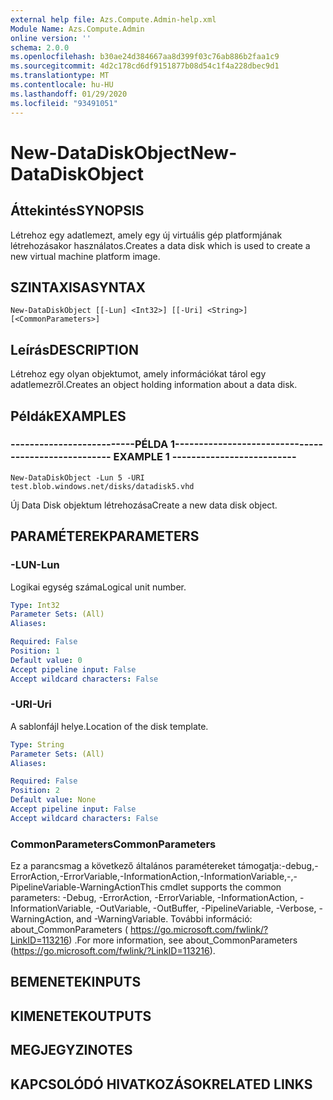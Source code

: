 ```yaml
---
external help file: Azs.Compute.Admin-help.xml
Module Name: Azs.Compute.Admin
online version: ''
schema: 2.0.0
ms.openlocfilehash: b30ae24d384667aa8d399f03c76ab886b2faa1c9
ms.sourcegitcommit: 4d2c178cd6df9151877b08d54c1f4a228dbec9d1
ms.translationtype: MT
ms.contentlocale: hu-HU
ms.lasthandoff: 01/29/2020
ms.locfileid: "93491051"
---
```

# <span data-ttu-id="50081-101">New-DataDiskObject</span><span class="sxs-lookup"><span data-stu-id="50081-101">New-DataDiskObject</span></span>

## <span data-ttu-id="50081-102">Áttekintés</span><span class="sxs-lookup"><span data-stu-id="50081-102">SYNOPSIS</span></span>
<span data-ttu-id="50081-103">Létrehoz egy adatlemezt, amely egy új virtuális gép platformjának létrehozásakor használatos.</span><span class="sxs-lookup"><span data-stu-id="50081-103">Creates a data disk which is used to create a new virtual machine platform image.</span></span>

## <span data-ttu-id="50081-104">SZINTAXISA</span><span class="sxs-lookup"><span data-stu-id="50081-104">SYNTAX</span></span>

```
New-DataDiskObject [[-Lun] <Int32>] [[-Uri] <String>] [<CommonParameters>]
```

## <span data-ttu-id="50081-105">Leírás</span><span class="sxs-lookup"><span data-stu-id="50081-105">DESCRIPTION</span></span>
<span data-ttu-id="50081-106">Létrehoz egy olyan objektumot, amely információkat tárol egy adatlemezről.</span><span class="sxs-lookup"><span data-stu-id="50081-106">Creates an object holding information about a data disk.</span></span>

## <span data-ttu-id="50081-107">Példák</span><span class="sxs-lookup"><span data-stu-id="50081-107">EXAMPLES</span></span>

### <span data-ttu-id="50081-108">--------------------------PÉLDA 1--------------------------</span><span class="sxs-lookup"><span data-stu-id="50081-108">-------------------------- EXAMPLE 1 --------------------------</span></span>
```
New-DataDiskObject -Lun 5 -URI test.blob.windows.net/disks/datadisk5.vhd
```

<span data-ttu-id="50081-109">Új Data Disk objektum létrehozása</span><span class="sxs-lookup"><span data-stu-id="50081-109">Create a new data disk object.</span></span>

## <span data-ttu-id="50081-110">PARAMÉTEREK</span><span class="sxs-lookup"><span data-stu-id="50081-110">PARAMETERS</span></span>

### <span data-ttu-id="50081-111">-LUN</span><span class="sxs-lookup"><span data-stu-id="50081-111">-Lun</span></span>
<span data-ttu-id="50081-112">Logikai egység száma</span><span class="sxs-lookup"><span data-stu-id="50081-112">Logical unit number.</span></span>

```yaml
Type: Int32
Parameter Sets: (All)
Aliases: 

Required: False
Position: 1
Default value: 0
Accept pipeline input: False
Accept wildcard characters: False
```

### <span data-ttu-id="50081-113">-URI</span><span class="sxs-lookup"><span data-stu-id="50081-113">-Uri</span></span>
<span data-ttu-id="50081-114">A sablonfájl helye.</span><span class="sxs-lookup"><span data-stu-id="50081-114">Location of the disk template.</span></span>

```yaml
Type: String
Parameter Sets: (All)
Aliases: 

Required: False
Position: 2
Default value: None
Accept pipeline input: False
Accept wildcard characters: False
```

### <span data-ttu-id="50081-115">CommonParameters</span><span class="sxs-lookup"><span data-stu-id="50081-115">CommonParameters</span></span>
<span data-ttu-id="50081-116">Ez a parancsmag a következő általános paramétereket támogatja:-debug,-ErrorAction,-ErrorVariable,-InformationAction,-InformationVariable,-,-PipelineVariable-WarningAction</span><span class="sxs-lookup"><span data-stu-id="50081-116">This cmdlet supports the common parameters: -Debug, -ErrorAction, -ErrorVariable, -InformationAction, -InformationVariable, -OutVariable, -OutBuffer, -PipelineVariable, -Verbose, -WarningAction, and -WarningVariable.</span></span> <span data-ttu-id="50081-117">További információ: about_CommonParameters ( https://go.microsoft.com/fwlink/?LinkID=113216) .</span><span class="sxs-lookup"><span data-stu-id="50081-117">For more information, see about_CommonParameters (https://go.microsoft.com/fwlink/?LinkID=113216).</span></span>

## <span data-ttu-id="50081-118">BEMENETEK</span><span class="sxs-lookup"><span data-stu-id="50081-118">INPUTS</span></span>

## <span data-ttu-id="50081-119">KIMENETEK</span><span class="sxs-lookup"><span data-stu-id="50081-119">OUTPUTS</span></span>

## <span data-ttu-id="50081-120">MEGJEGYZI</span><span class="sxs-lookup"><span data-stu-id="50081-120">NOTES</span></span>

## <span data-ttu-id="50081-121">KAPCSOLÓDÓ HIVATKOZÁSOK</span><span class="sxs-lookup"><span data-stu-id="50081-121">RELATED LINKS</span></span>

